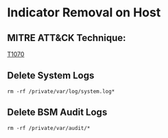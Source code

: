 # Indicator Removal on Host

## MITRE ATT&CK Technique:  
[T1070](https://attack.mitre.org/wiki/Technique/T1070)

## Delete System Logs
    rm -rf /private/var/log/system.log*

## Delete BSM Audit Logs
    rm -rf /private/var/audit/*
